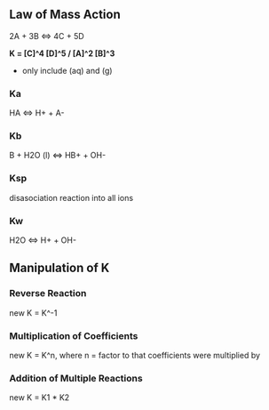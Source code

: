 ## Law of Mass Action
2A + 3B <=> 4C + 5D

**K = \[C]^4 \[D]^5 / \[A]^2 \[B]^3**
 * only include (aq) and (g)

### Ka
HA <=> H+ + A-

### Kb
B + H2O (l) <=> HB+ + OH-

### Ksp
disasociation reaction into all ions

### Kw
H2O <=> H+ + OH-

## Manipulation of K
### Reverse Reaction
new K = K^-1

### Multiplication of Coefficients
new K = K^n, where n = factor to that coefficients were multiplied by

### Addition of Multiple Reactions
new K = K1 * K2
